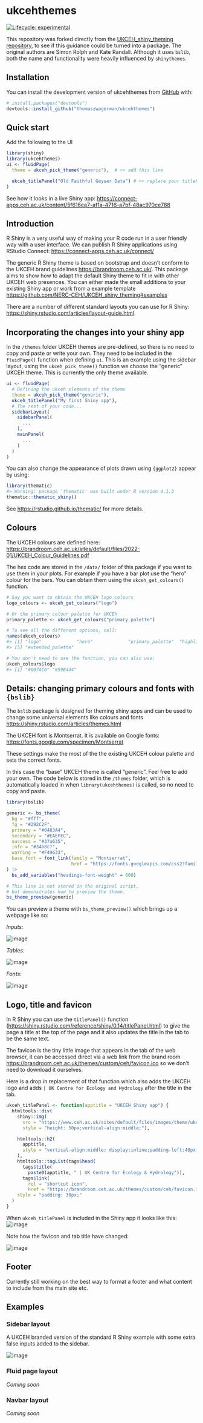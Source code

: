 
<!-- README.md is generated from README.Rmd. Please edit that file -->

# ukcehthemes

<!-- badges: start -->

[![Lifecycle:
experimental](https://img.shields.io/badge/lifecycle-experimental-orange.svg)](https://lifecycle.r-lib.org/articles/stages.html#experimental)
<!-- badges: end -->

This repository was forked directly from the [UKCEH_shiny_theming
repository](https://github.com/NERC-CEH/UKCEH_shiny_theming), to see if
this guidance could be turned into a package. The original authors are
Simon Rolph and Kate Randall. Although it uses `bslib`, both the name
and functionality were heavily influenced by `shinythemes`.

## Installation

You can install the development version of ukcehthemes from
[GitHub](https://github.com/) with:

``` r
# install.packages("devtools")
devtools::install_github("thomaszwagerman/ukcehthemes")
```

## Quick start

Add the following to the UI

``` r
library(shiny)
library(ukcehthemes)
ui <- fluidPage(
  theme = ukceh_pick_theme("generic"),  # << add this line

  ukceh_titlePanel("Old Faithful Geyser Data") # << replace your titlePanel() with ukceh_titlePanel()
)
```

See how it looks in a live Shiny app:
<https://connect-apps.ceh.ac.uk/content/5f616ea7-af1a-4716-a7bf-48ac970ce788>

## Introduction

R Shiny is a very useful way of making your R code run in a user
friendly way with a user interface. We can publish R Shiny applications
using RStudio Connect: <https://connect-apps.ceh.ac.uk/connect/>

The generic R Shiny theme is based on bootstrap and doesn’t conform to
the UKCEH brand guidelines <https://brandroom.ceh.ac.uk/>. This package
aims to show how to adapt the default Shiny theme to fit in with other
UKCEH web presences. You can either made the small additions to your
existing Shiny app or work from a example template
<https://github.com/NERC-CEH/UKCEH_shiny_theming#examples>

There are a number of different standard layouts you can use for R
Shiny: <https://shiny.rstudio.com/articles/layout-guide.html>.

## Incorporating the changes into your shiny app

In the `/themes` folder UKCEH themes are pre-defined, so there is no
need to copy and paste or write your own. They need to be included in
the `fluidPage()` function when defining `ui`. This is an example using
the sidebar layout, using the `ukceh_pick_theme()` function we choose
the “generic” UKCEH theme. This is currently the only theme available.

``` r
ui <- fluidPage(
  # Defining the ukceh elements of the theme
  theme = ukceh_pick_theme("generic"),
  ukceh_titlePanel("My first Shiny app"),
  # The rest of your code...
  sidebarLayout(
    sidebarPanel(
      ...
    ),
    mainPanel(
      ...
    )
  )
)
```

You can also change the appearance of plots drawn using `{ggplot2}`
appear by using:

``` r
library(thematic)
#> Warning: package 'thematic' was built under R version 4.1.3
thematic::thematic_shiny()
```

See <https://rstudio.github.io/thematic/> for more details.

## Colours

The UKCEH colours are defined here:
<https://brandroom.ceh.ac.uk/sites/default/files/2022-01/UKCEH_Colour_Guidelines.pdf>

The hex code are stored in the `/data/` folder of this package if you
want to use them in your plots. For example if you have a bar plot use
the “hero” colour for the bars. You can obtain them using the
`ukceh_get_colours()` function.

``` r
# Say you want to obtain the UKCEH logo colours
logo_colours <- ukceh_get_colours("logo")

# Or the primary colour palette for UKCEh
primary_palette <- ukceh_get_colours("primary palette")

# To see all the different options, call:
names(ukceh_colours)
#> [1] "logo"             "hero"             "primary_palette"  "highlight"       
#> [5] "extended_palette"

# You don't need to use the function, you can also use:
ukceh_colours$logo
#> [1] "#007AC0" "#59B444"
```

## Details: changing primary colours and fonts with `{bslib}`

The `bslib` package is designed for theming shiny apps and can be used
to change some universal elements like colours and fonts
<https://shiny.rstudio.com/articles/themes.html>

The UKCEH font is Montserrat. It is available on Google fonts:
<https://fonts.google.com/specimen/Montserrat>

These settings make the most of the the existing UKCEH colour palette
and sets the correct fonts.

In this case the “base” UKCEH theme is called “generic”. Feel free to
add your own. The code below is stored in the `/themes` folder, which is
automatically loaded in when `library(ukcehthemes)` is called, so no
need to copy and paste.

``` r
library(bslib)

generic <- bs_theme(
  bg = "#fff",
  fg = "#292C2F",
  primary = "#0483A4",
  secondary = "#EAEFEC",
  success = "#37a635",
  info = "#34b8c7",
  warning = "#F49633",
  base_font = font_link(family = "Montserrat",
                        href = "https://fonts.googleapis.com/css2?family=Montserrat:wght@400;600&display=swap")
) |>  
  bs_add_variables("headings-font-weight" = 600)

# This line is not stored in the original script, 
# but demonstrates how to preview the theme.
bs_theme_preview(generic)
```

You can preview a theme with `bs_theme_preview()` which brings up a
webpage like so:

*Inputs:*

![image](https://user-images.githubusercontent.com/17750766/159717824-32ca3012-329a-4796-91b1-04fcf0713cc9.png)

*Tables:*

![image](https://user-images.githubusercontent.com/17750766/159717971-c7e59693-da1c-43b0-9eef-55b0b3d5c34d.png)

*Fonts:*

![image](https://user-images.githubusercontent.com/17750766/159718071-d8657f35-a337-4ecc-b259-82c4156bea81.png)

## Logo, title and favicon

In R Shiny you can use the `titlePanel()` function
(<https://shiny.rstudio.com/reference/shiny/0.14/titlePanel.html>) to
give the page a title at the top of the page and it also updates the
title in the tab to be the same text.

The favicon is the tiny little image that appears in the tab of the web
browser, it can be accessed direct via a web link from the brand room
<https://brandroom.ceh.ac.uk/themes/custom/ceh/favicon.ico> so we don’t
need to download it ourselves.

Here is a drop in replacement of that function which also adds the UKCEH
logo and adds `| UK Centre for Ecology and Hydrology` after the title in
the tab.

``` r
ukceh_titlePanel <- function(apptitle = "UKCEH Shiny app") {
  htmltools::div(
    shiny::img(
      src = "https://www.ceh.ac.uk/sites/default/files/images/theme/ukceh_logo_long_720x170_rgb.png",
      style = "height: 50px;vertical-align:middle;"),

    htmltools::h2(
      apptitle,
      style = "vertical-align:middle; display:inline;padding-left:40px;"
    ),
    htmltools::tagList(tags$head(
      tags$title(
        paste0(apptitle, " | UK Centre for Ecology & Hydrology")),
      tags$link(
        rel = "shortcut icon",
        href = "https://brandroom.ceh.ac.uk/themes/custom/ceh/favicon.ico"))),
    style = "padding: 30px;"
  )
}
```

When `ukceh_titlePanel` is included in the Shiny app it looks like this:
![image](https://user-images.githubusercontent.com/17750766/159720789-dff9186c-7bca-437a-a487-46a57f44e014.png)

Note how the favicon and tab title have changed:

![image](https://user-images.githubusercontent.com/17750766/159717427-a5454c2c-02d3-4241-8c23-fb769fd68e3e.png)

## Footer

Currently still working on the best way to format a footer and what
content to include from the main site etc.

## Examples

### Sidebar layout

A UKCEH branded version of the standard R Shiny example with some extra
false inputs added to the sidebar.

![image](https://user-images.githubusercontent.com/17750766/159717529-08361e20-bc3e-4c27-b7d2-3967c8317613.png)

### Fluid page layout

*Coming soon*

### Navbar layout

*Coming soon*
